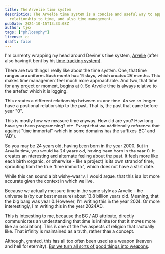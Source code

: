 ```yaml
---
title: The Arvelie time system
description: The Arvelie time system is a concise and useful way to approach our
  relationship to time, and also time management.
pubDate: 2024-10-15T13:33:08Z
author: tjex
tags: ["philosophy"]
license: cc
draft: false
---
```


I'm currently wrapping my head around Devine's time system,
[Arvelie](https://wiki.xxiivv.com/site/time) (after also having it
bent by his [time tracking system](https://wiki.xxiivv.com/site/horaire)).

There are two things I really like about the time system. One, that time ranges
are uniform. Each month has 14 days, which creates 26 months. This makes time
management feel much more approachable. And two, that time for any project or
moment, begins at 0. So Arvelie time is always relative to the artefact which it
is logging.

This creates a different relationship between us and time. As we no longer have
a positional relationship to the past. That is, the past that came before year
"0".

This is mostly how we measure time anyway. How old are you? How long have you
been programming? etc. Except that we additionally reference that against "time
immortal" (which in some domains has the suffixes 'BC' and 'AD').

So you may be 24 years old, having been born in the year 2000. But in Arvelie
time, you would be 24 years old, having been born in the year 0. It creates an
interesting and alternate feeling about the past. It feels more like each birth
(organic, or otherwise - like a project) is its own strand of time, sprouting
from the true "time immortal", which does not have a start date.

While this can sound a bit wishy-washy, I would argue, that this is a lot more
accurate given the context in which we live.

Because we actually measure time in the same style as Arvelie - the universe is
(by our best measure) about 13.8 billion years old. Meaning, that the big bang
was year 0. However, I'm writing this in the year 2024. Or more interestingly,
I'm writing this in the year 2024AD.

This is interesting to me, because the BC / AD attribute, directly communicates
an understanding that time is infinite (or that it moves more like an
oscillation). This is one of the few aspects of religion that I actually like.
That infinity is maintained as a truth, rather than a concept.

Although, granted, this has all too often been used as a weapon (heaven and hell
for eternity). [But we turn all sorts of good things into
weapons](https://www.theverge.com/2024/4/4/24120352/israel-lavender-artificial-intelligence-gaza-ai).
